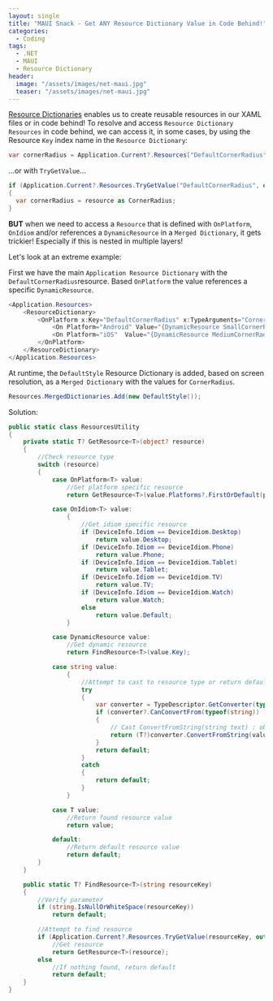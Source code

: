 ```yaml
---
layout: single
title: "MAUI Snack - Get ANY Resource Dictionary Value in Code Behind!"
categories:
  - Coding
tags:
  - .NET
  - MAUI
  - Resource Dictionary
header:
  image: "/assets/images/net-maui.jpg"
  teaser: "/assets/images/net-maui.jpg"
---
```


[Resource Dictionaries][resource-dictionaries] enables us to create reusable resources in our XAML files or in code behind! To resolve and access `Resource Dictionary Resources` in code behind, we can access it, in some cases, by using the Resource `Key` index name in the `Resource Dictionary`:
```c#
var cornerRadius = Application.Current?.Resources["DefaultCornerRadius"] as CornerRadius;
```
...or with `TryGetValue`...
```c#
if (Application.Current?.Resources.TryGetValue("DefaultCornerRadius", out var resource) ?? false)
{
  var cornerRadius = resource as CornerRadius;
}
```
**BUT** when we need to access a `Resource` that is defined with `OnPlatform`, `OnIdiom` and/or references a `DynamicResource` in a `Merged Dictionary`, it gets trickier! Especially if this is nested in multiple layers!

Let's look at an extreme example:

First we have the main `Application Resource Dictionary` with the `DefaultCornerRadius`resource. Based `OnPlatform` the value references a specific `DynamicResource`.
```c#
<Application.Resources>
    <ResourceDictionary>
        <OnPlatform x:Key="DefaultCornerRadius" x:TypeArguments="CornerRadius">
            <On Platform="Android" Value="{DynamicResource SmallCornerRadius}"/>
            <On Platform="iOS"  Value="{DynamicResource MediumCornerRadius}/>
        </OnPlatform>
    </ResourceDictionary>
</Application.Resources>
```
At runtime, the `DefaultStyle` Resource Dictionary is added, based on screen resolution, as a `Merged Dictionary` with the values for `CornerRadius`.
```c#
Resources.MergedDictionaries.Add(new DefaultStyle());
```
Solution:
```c#
public static class ResourcesUtility
{
    private static T? GetResource<T>(object? resource)
    {
        //Check resource type
        switch (resource)
        {
            case OnPlatform<T> value:
                //Get platform specific resource
                return GetResource<T>(value.Platforms?.FirstOrDefault(p => p.Platform.Contains($"{DeviceInfo.Platform}"))?.Value);

            case OnIdiom<T> value:
                {
                    //Get idiom specific resource
                    if (DeviceInfo.Idiom == DeviceIdiom.Desktop)
                        return value.Desktop;
                    if (DeviceInfo.Idiom == DeviceIdiom.Phone)
                        return value.Phone;
                    if (DeviceInfo.Idiom == DeviceIdiom.Tablet)
                        return value.Tablet;
                    if (DeviceInfo.Idiom == DeviceIdiom.TV)
                        return value.TV;
                    if (DeviceInfo.Idiom == DeviceIdiom.Watch)
                        return value.Watch;
                    else
                        return value.Default;
                }

            case DynamicResource value:
                //Get dynamic resource
                return FindResource<T>(value.Key);

            case string value:
                {
                    //Attempt to cast to resource type or return default
                    try
                    {
                        var converter = TypeDescriptor.GetConverter(typeof(T));
                        if (converter?.CanConvertFrom(typeof(string)) ?? false)
                        {
                            // Cast ConvertFromString(string text) : object to (T)
                            return (T?)converter.ConvertFromString(value);
                        }
                        return default;
                    }
                    catch
                    {
                        return default;
                    }
                }

            case T value:
                //Return found resource value
                return value;

            default:
                //Return default resource value
                return default;
        }
    }

    public static T? FindResource<T>(string resourceKey)
    {
        //Verify parameter
        if (string.IsNullOrWhiteSpace(resourceKey))
            return default;

        //Attempt to find resource
        if (Application.Current?.Resources.TryGetValue(resourceKey, out var resource) ?? false)
            //Get resource
            return GetResource<T>(resource);
        else
            //If nothing found, return default
            return default;
    }
}
```

[resource-dictionaries]: https://learn.microsoft.com/en-us/dotnet/maui/fundamentals/resource-dictionaries
